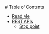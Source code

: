 # Table of Contents

* [Read Me](/README.md)
* [REST APIs](/RESTAPIs.md)
  * [Stop point](/RESTAPIs/StopPoint.md)
